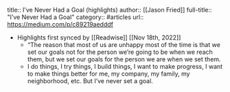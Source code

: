 title:: I’ve Never Had a Goal (highlights)
author:: [[Jason Fried]]
full-title:: "I’ve Never Had a Goal"
category:: #articles
url:: https://medium.com/p/c89219aedddf

- Highlights first synced by [[Readwise]] [[Nov 18th, 2022]]
	- “The reason that most of us are unhappy most of the time is that we set our goals not for the person we’re going to be when we reach them, but we set our goals for the person we are when we set them.
	- I do things, I try things, I build things, I want to make progress, I want to make things better for me, my company, my family, my neighborhood, etc. But I’ve never set a goal.